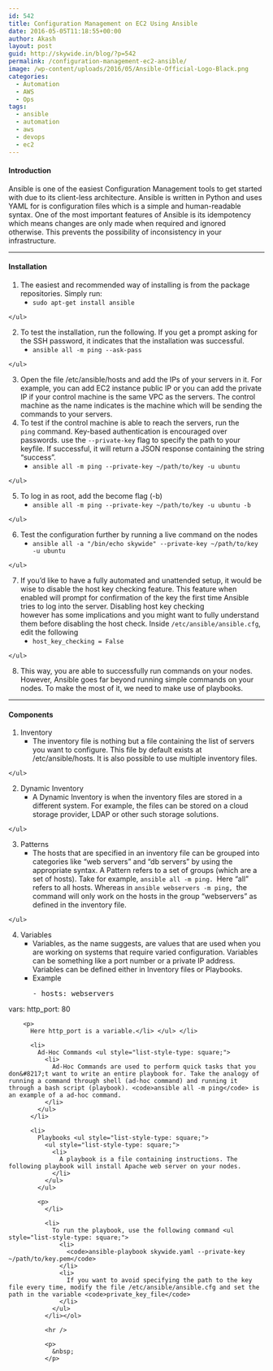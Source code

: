 ```yaml
---
id: 542
title: Configuration Management on EC2 Using Ansible
date: 2016-05-05T11:18:55+00:00
author: Akash
layout: post
guid: http://skywide.in/blog/?p=542
permalink: /configuration-management-ec2-ansible/
image: /wp-content/uploads/2016/05/Ansible-Official-Logo-Black.png
categories:
  - Automation
  - AWS
  - Ops
tags:
  - ansible
  - automation
  - aws
  - devops
  - ec2
---
```

#### Introduction

Ansible is one of the easiest Configuration Management tools to get started with due to its client-less architecture. Ansible is written in Python and uses YAML for is configuration files which is a simple and human-readable syntax. One of the most important features of Ansible is its idempotency which means changes are only made when required and ignored otherwise. This prevents the possibility of inconsistency in your infrastructure.

* * *

#### Installation

  1. The easiest and recommended way of installing is from the package repositories. Simply run: <ul style="list-style-type: disc;">
      <li>
        <code>sudo apt-get install ansible</code>
      </li>
    </ul>

  2. To test the installation, run the following. If you get a prompt asking for the SSH password, it indicates that the installation was successful. <ul style="list-style-type: disc;">
      <li>
        <code>ansible all -m ping --ask-pass</code>
      </li>
    </ul>

  3. Open the file /etc/ansible/hosts and add the IPs of your servers in it. For example, you can add EC2 instance public IP or you can add the private IP if your control machine is the same VPC as the servers. The control machine as the name indicates is the machine which will be sending the commands to your servers.
  4. To test if the control machine is able to reach the servers, run the `ping` command. Key-based authentication is encouraged over passwords. use the `--private-key` flag to specify the path to your keyfile. If successful, it will return a JSON response containing the string &#8220;success&#8221;. <ul style="list-style-type: disc;">
      <li>
        <code>ansible all -m ping --private-key ~/path/to/key -u ubuntu</code>
      </li>
    </ul>

  5. To log in as root, add the become flag (-b) <ul style="list-style-type: disc;">
      <li>
        <code>ansible all -m ping --private-key ~/path/to/key -u ubuntu -b</code>
      </li>
    </ul>

  6. Test the configuration further by running a live command on the nodes <ul style="list-style-type: disc;">
      <li>
        <code>ansible all -a "/bin/echo skywide" --private-key ~/path/to/key -u ubuntu</code>
      </li>
    </ul>

  7. If you&#8217;d like to have a fully automated and unattended setup, it would be wise to disable the host key checking feature. This feature when enabled will prompt for confirmation of the key the first time Ansible tries to log into the server. Disabling host key checking however has some implications and you might want to fully understand them before disabling the host check. Inside `/etc/ansible/ansible.cfg`, edit the following <ul style="list-style-type: disc;">
      <li>
        <code>host_key_checking = False</code>
      </li>
    </ul>

  8. This way, you are able to successfully run commands on your nodes. However, Ansible goes far beyond running simple commands on your nodes. To make the most of it, we need to make use of playbooks.

* * *

#### Components

  1. Inventory <ul style="list-style-type: square;">
      <li>
        The inventory file is nothing but a file containing the list of servers you want to configure. This file by default exists at /etc/ansible/hosts. It is also possible to use multiple inventory files.
      </li>
    </ul>

  2. Dynamic Inventory <ul style="list-style-type: square;">
      <li>
        A Dynamic Inventory is when the inventory files are stored in a different system. For example, the files can be stored on a cloud storage provider, LDAP or other such storage solutions.
      </li>
    </ul>

  3. Patterns <ul style="list-style-type: square;">
      <li>
        The hosts that are specified in an inventory file can be grouped into categories like &#8220;web servers&#8221; and &#8220;db servers&#8221; by using the appropriate syntax. A Pattern refers to a set of groups (which are a set of hosts). Take for example, <code>ansible all -m ping. </code>Here &#8220;all&#8221; refers to all hosts. Whereas in <code>ansible webservers -m ping, </code>the command will only work on the hosts in the group &#8220;webservers&#8221; as defined in the inventory file.
      </li>
    </ul>

  4. Variables <ul style="list-style-type: square;">
      <li>
        Variables, as the name suggests, are values that are used when you are working on systems that require varied configuration. Variables can be something like a port number or a private IP address. Variables can be defined either in Inventory files or Playbooks.
      </li>
      <li>
        Example <pre><span class="p p-Indicator">-</span> <span class="l l-Scalar l-Scalar-Plain">hosts</span><span class="p p-Indicator">:</span> <span class="l l-Scalar l-Scalar-Plain">webservers</span>
  <span class="l l-Scalar l-Scalar-Plain">vars</span><span class="p p-Indicator">:</span>
    <span class="l l-Scalar l-Scalar-Plain">http_port</span><span class="p p-Indicator">:</span> <span class="l l-Scalar l-Scalar-Plain">80</span></pre>
        
        <p>
          Here http_port is a variable.</li> </ul> </li> 
          
          <li>
            Ad-Hoc Commands <ul style="list-style-type: square;">
              <li>
                Ad-Hoc Commands are used to perform quick tasks that you don&#8217;t want to write an entire playbook for. Take the analogy of running a command through shell (ad-hoc command) and running it through a bash script (playbook). <code>ansible all -m ping</code> is an example of a ad-hoc command.
              </li>
            </ul>
          </li>
          
          <li>
            Playbooks <ul style="list-style-type: square;">
              <ul style="list-style-type: square;">
                <li>
                  A playbook is a file containing instructions. The following playbook will install Apache web server on your nodes.
                </li>
              </ul>
            </ul>
            
            <p>
              </li> 
              
              <li>
                To run the playbook, use the following command <ul style="list-style-type: square;">
                  <li>
                    <code>ansible-playbook skywide.yaml --private-key ~/path/to/key.pem</code>
                  </li>
                  <li>
                    If you want to avoid specifying the path to the key file every time, modify the file /etc/ansible/ansible.cfg and set the path in the variable <code>private_key_file</code>
                  </li>
                </ul>
              </li></ol> 
              
              <hr />
              
              <p>
                &nbsp;
              </p>
